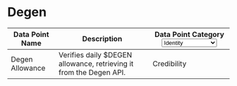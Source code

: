 # Degen

<table><thead><tr><th>Data Point Name</th><th>Description</th><th>Data Point Category<select><option value="lomLNr0I9Uvm" label="Identity" color="blue"></option><option value="4CcsGQO5qqP1" label="Activity" color="blue"></option><option value="vupUT60FMN6n" label="Credibility" color="blue"></option><option value="N1ap3SKQ2O9w" label="Skills [Developer]" color="blue"></option><option value="DHBuT13t8Hmk" label="Skills [Creator]" color="blue"></option></select></th></tr></thead><tbody><tr><td>Degen Allowance</td><td>Verifies daily $DEGEN allowance, retrieving it from the Degen API.</td><td><span data-option="vupUT60FMN6n">Credibility</span></td></tr></tbody></table>
